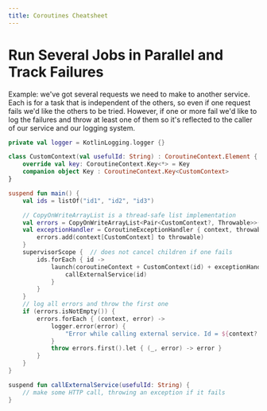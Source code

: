 ```yaml
---
title: Coroutines Cheatsheet
---
```


# Run Several Jobs in Parallel and Track Failures

Example: we've got several requests we need to make to another service. Each is for a task that is independent of the others, so even if one request fails we'd like the others to be tried. However, if one or more fail we'd like to log the failures and throw at least one of them so it's reflected to the caller of our service and our logging system.

```kotlin
private val logger = KotlinLogging.logger {}

class CustomContext(val usefulId: String) : CoroutineContext.Element {
    override val key: CoroutineContext.Key<*> = Key
    companion object Key : CoroutineContext.Key<CustomContext>
}

suspend fun main() {
    val ids = listOf("id1", "id2", "id3")

    // CopyOnWriteArrayList is a thread-safe list implementation
    val errors = CopyOnWriteArrayList<Pair<CustomContext?, Throwable>>()
    val exceptionHandler = CoroutineExceptionHandler { context, throwable ->
        errors.add(context[CustomContext] to throwable)
    }
    supervisorScope {  // does not cancel children if one fails
        ids.forEach { id ->
            launch(coroutineContext + CustomContext(id) + exceptionHandler) {
                callExternalService(id)
            }
        }
    }
    // log all errors and throw the first one
    if (errors.isNotEmpty()) {
        errors.forEach { (context, error) ->
            logger.error(error) {
                "Error while calling external service. Id = ${context?.usefulId}"
            }
            throw errors.first().let { (_, error) -> error }
        }
    }
}

suspend fun callExternalService(usefulId: String) {
    // make some HTTP call, throwing an exception if it fails
}
```
